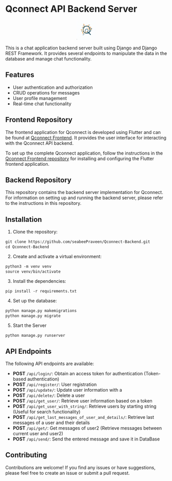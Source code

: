 # Qconnect API Backend Server
<p align="center">
<img src="static/Qconnect_logo.jpeg" height=60 width=60> </p>

This is a chat application backend server built using Django and Django REST Framework. It provides several endpoints to manipulate the data in the database and manage chat functionality.

## Features

- User authentication and authorization
- CRUD operations for messages
- User profile management
- Real-time chat functionality

## Frontend Repository

The frontend application for Qconnect is developed using Flutter and can be found at [Qconnect Frontend](https://github.com/seabeePraveen/Qconnect-App). It provides the user interface for interacting with the Qconnect API backend.

To set up the complete Qconnect application, follow the instructions in the [Qconnect Frontend repository](https://github.com/seabeePraveen/Qconnect-App) for installing and configuring the Flutter frontend application.

## Backend Repository

This repository contains the backend server implementation for Qconnect. For information on setting up and running the backend server, please refer to the instructions in this repository.


## Installation

1. Clone the repository:
  ```shell
  git clone https://github.com/seabeePraveen/Qconnect-Backend.git
  cd Qconnect-Backend
  ```

2. Create and activate a virtual environment:
  ```shell
  python3 -m venv venv
  source venv/bin/activate
  ```

3. Install the dependencies:
  ```shell
  pip install -r requirements.txt
  ```

4. Set up the database:
  ```shell
  python manage.py makemigrations
  python manage.py migrate
  ```

5. Start the Server
  ```shell
  python manage.py runserver
  ```
## API Endpoints

The following API endpoints are available:

- **POST** `/api/login/`: Obtain an access token for authentication (Token-based authentication)
- **POST** `/api/register/`: User registration
- **POST** `/api/update/`: Update user information with a 
- **POST** `/api/delete/`: Delete a user 
- **POST** `/api/get_user/`: Retrieve user information based on a token
- **POST** `/api/get_user_with_string/`: Retrieve users by starting string (Useful for search functionality)
- **POST** `/api/get_last_messages_of_user_and_details/`: Retrieve last messages of a user and their details
- **POST** `/api/get/`: Get messages of user2 (Retrieve messages between current user and user2)
- **POST** `/api/send/`: Send the entered message and save it in DataBase


## Contributing
Contributions are welcome! If you find any issues or have suggestions, please feel free to create an issue or submit a pull request.
